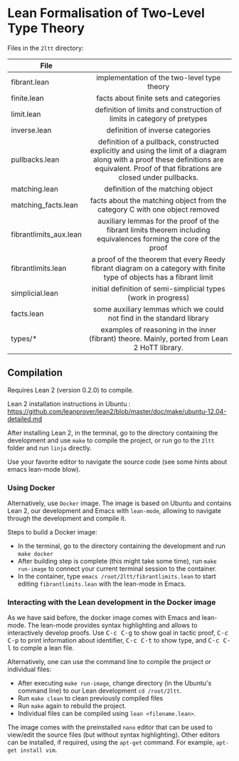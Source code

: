 # Lean Formalisation of Two-Level Type Theory

Files in the `2ltt` directory:

| File | |
|--------------------|:--------------------------------------------------------------------:
| fibrant.lean        | implementation of the two-level type theory
| finite.lean         | facts about finite sets and categories
| limit.lean          | definition of limits and construction of limits in category of pretypes
| inverse.lean        | definition of inverse categories
| pullbacks.lean      | definition of a pullback, constructed explicitly and using the limit of a diagram along with a proof these definitions are equivalent. Proof of that fibrations are closed under pullbacks.
| matching.lean       | definition of the matching object
| matching_facts.lean | facts about the matching object from the category C with one object removed
| fibrantlimits_aux.lean  | auxiliary lemmas for the proof of the fibrant limits theorem including equivalences forming the core of the proof
| fibrantlimits.lean  | a proof of the theorem that every Reedy fibrant diagram on a category with finite type of objects has a fibrant limit
| simplicial.lean     | initial definition of semi-simplicial types (work in progress)
| facts.lean          | some auxiliary lemmas which we could not find in the standard library
| types/*             | examples of reasoning in the inner (fibrant) theore. Mainly, ported from Lean 2 HoTT library.

## Compilation

Requires Lean 2 (version 0.2.0) to compile.

Lean 2 installation instructions in Ubuntu : https://github.com/leanprover/lean2/blob/master/doc/make/ubuntu-12.04-detailed.md

After installing Lean 2, in the terminal, go to the directory containing the development and use ```make``` to compile the project, or run go to the `2ltt` folder and run ```linja``` directly.

Use your favorite editor to navigate the source code (see some hints about emacs lean-mode blow).

### Using Docker

Alternatively, use `Docker` image. The image is based on Ubuntu and contains Lean 2, our development and Emacs with `lean-mode`, allowing to navigate through the development and compile it.

Steps to build a Docker image:
* In the terminal, go to the directory containing the development and run `make docker`
* After building step is complete (this might take some time), run `make run-image` to connect your current terminal session to the container.
* In the container, type `emacs /root/2ltt/fibrantlimits.lean` to start editing `fibrantlimits.lean` with the lean-mode in Emacs.


### Interacting with the Lean development in the Docker image

As we have said before, the docker image comes with Emacs and lean-mode. The lean-mode provides syntax highlighting and allows to interactively develop proofs. 
Use <kbd>C-c C-g</kbd> to show goal in tactic proof, <kbd>C-c C-p</kbd> to print information about identifier, <kbd>C-c C-t</kbd> to show type, and <kbd>C-c C-l</kbd> to comple a lean file.

Alternatively, one can use the command line to compile the project or individual files:

* After executing `make run-image`, change directory (in the Ubuntu's command line) to our Lean development `cd /root/2ltt`.
* Run `make clean` to clean previously compiled files
* Run `make` again to rebuild the project.
* Individual files can be compiled using `lean <filename.lean>`.

The image comes with the preinstalled `nano` editor that can be used to view/edit the source files (but without syntax highlighting). Other editors can be installed, if required, using the `apt-get` command. For example, `apt-get install vim`.

